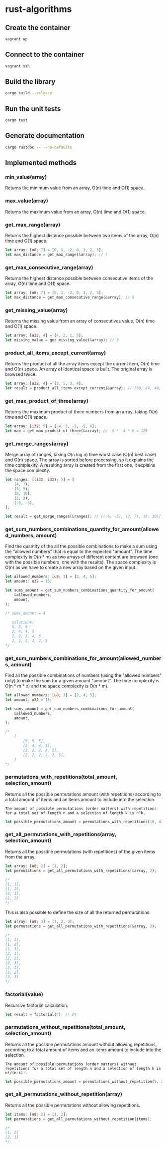 # rust-algorithms

## Create the container

```sh
vagrant up
```

## Connect to the container

```sh
vagrant ssh
```

## Build the library

```sh
cargo build --release
```

## Run the unit tests

```sh
cargo test
```

## Generate documentation

```sh
cargo rustdoc -- --no-defaults
```

## Implemented methods

### min_value(array)

Returns the minimum value from an array, O(n) time and O(1) space.

### max_value(array)

Returns the maximum value from an array, O(n) time and O(1) space.

### get_max_range(array)

Returns the highest distance possible between two items of the array, O(n) time and O(1) space.

```rust
let array: [u8; 7] = [0, 1, -2, 0, 3, 2, 5];
let max_distance = get_max_range(&array); // 7
```

### get_max_consecutive_range(array)

Returns the highest distance possible between consecutive items of the array, O(n) time and O(1) space.

```rust
let array: [u8; 7] = [0, 1, -2, 0, 3, 2, 5];
let max_distance = get_max_consecutive_range(&array); // 5
```

### get_missing_value(array)

Returns the missing value from an array of consecutives value, O(n) time and O(1) space.

```rust
let array: [u32; 4] = [4, 2, 1, 5];
let missing_value = get_missing_value(&array); // 3
```

### product_all_items_except_current(array)

Returns the product of all the array items except the current item, O(n) time and O(n) space.
An array of identical space is built. The original array is browsed twice.

```rust
let array: [u32; 4] = [2, 5, 3, 4];
let result = product_all_items_except_current(&array); // [60, 24, 40, 30]
```

### get_max_product_of_three(array)

Returns the maximum product of three numbers from an array, taking O(n) time and O(1) space.

```rust
let array: [i32; 5] = [-4, 3, -2, -5, 6];
let max = get_max_product_of_three(&array); // -5 * -4 * 6 = 120
```

### get_merge_ranges(array)

Merge array of ranges, taking O(n log n) time worst case (O(n) best case) and O(n) space.
The array is sorted before processing, so it explains the time complexity.
A resulting array is created from the first one, it explains the space complexity.

```rust
let ranges: [(i32, i32); 5] = [
    (4, 7),
    (3, 5),
    (8, 10),
    (2, 3),
    (-6, -3),
];

let result = get_merge_ranges(&ranges); // [(-6, -3), (2, 7), (8, 10)]
```

### get_sum_numbers_combinations_quantity_for_amount(allowed_numbers, amount)

Find the quantity of the all the possible combinations to make a sum
using the "allowed numbers" that is equal to the expected "amount".
The time complexity is O(n * m) as two arrays of different content
are browsed (one with the possible numbers, one with the results).
The space complexity is O(n) as we have to create a new array
based on the given input.

```rust
let allowed_numbers: [u8; 3] = [2, 4, 5];
let amount: u32 = 15;

let sums_amount = get_sum_numbers_combinations_quantity_for_amount(
    &allowed_numbers,
    amount,
);

/* sums_amount = 4

   solutions:
   5, 5, 5
   2, 4, 4, 5
   2, 2, 2, 4, 5
   2, 2, 2, 2, 2, 5
*/
```

### get_sum_numbers_combinations_for_amount(allowed_numbers, amount)

Find all the possible combinations of numbers (using the "allowed numbers" only)
to make the sum for a given amount "amount".
The time complexity is O(n * m * o) and the space complexity is O(n * m).

```rust
let allowed_numbers: [u8; 3] = [2, 4, 5];
let amount: u32 = 15;

let sums_amount = get_sum_numbers_combinations_for_amount(
    &allowed_numbers,
    amount,
);

/*
    [
        [5, 5, 5],
        [2, 4, 4, 5],
        [2, 2, 2, 4, 5],
        [2, 2, 2, 2, 2, 5],
    ]
*/
```

### permutations_with_repetitions(total_amount, selection_amount)

Returns all the possible permutations amount (with repetitions)
according to a total amount of items and an items amount to include into the selection.

```
The amount of possible permutations (order matters) with repetitions for a total set of length n and a selection of length k is n^k.
```

```rust
let possible_permutations_amount = permutations_with_repetitions(10, 4); // 10000
```

### get_all_permutations_with_repetitions(array, selection_amount)

Returns all the possible permutations (with repetitions) of the given items from the array.

```rust
let array: [u8; 2] = [1, 2];
let permutations = get_all_permutations_with_repetitions(&array, 2);

/*
[1, 1],
[1, 2],
[2, 1],
[2, 2]
*/
```

This is also possible to define the size of all the returned permutations:

```rust
let array: [u8; 3] = [1, 2, 3];
let permutations = get_all_permutations_with_repetitions(&array, 2);

/*
[1, 1],
[1, 2],
[1, 3],
[2, 1],
[2, 2],
[2, 3],
[3, 1],
[3, 2],
[3, 3]
*/
```

### factorial(value)

Recursive factorial calculation.

```rust
let result = factorial(4); // 24
```

### permutations_without_repetitions(total_amount, selection_amount)

Returns all the possible permutations amount without allowing repetitions,
according to a total amount of items and an items amount to include into the selection.

```
The amount of possible permutations (order matters) without repetitions for a total set of length n and a selection of length k is n!/(n-k)!.
```

```rust
let possible_permutations_amount = permutations_without_repetition(5, 2); // 60
```

### get_all_permutations_without_repetition(array)

Returns all the possible permutations without allowing repetitions.

```rust
let items: [u8; 2] = [1, 2];
let permutations = get_all_permutations_without_repetition(items);

/*
[1, 2]
[2, 1]
*/
```
